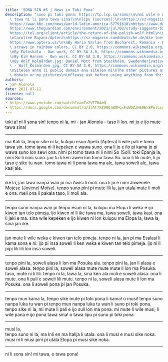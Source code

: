 ```yaml
---
title: 'SONA SIN #5 | News in Toki Pona'
description: "suno pi toki pona: https://tp.lcp.su/suno/\n\nmi wile e ni: sitelen\
  \ tawa ni li pona tawa sina!\n\nlipu (sources):\n\nhttps://sz-magazin.sueddeutsche.de/die-loesung-fuer-alles/aptera-sol-90413\n\
  https://www.bbc.com/news/world-latin-america-57791618\nhttps://www.dw.com/en/5-things-to-know-about-the-eu-single-use-plastics-ban/a-58109909\n\
  https://www.theguardian.com/environment/2021/jul/02/study-suggests-bacteria-in-cows-stomach-can-break-down-plastic\n\
  https://tol.org/client/article/the-return-of-the-polish-wolf.html\n\nsitelen: \n\
  \nCaroline Bayani/Aptera\nhttps://sz-magazin.sueddeutsche.de/die-loesung-fuer-alles/aptera-sol-90413\n\
  https://www.aptera.us/\n\nBy Horia Varlan from Bucharest, Romania - Eight drinking\
  \ straws in rainbow colors, CC BY 2.0, https://commons.wikimedia.org/w/index.php?curid=45899088\n\
  \nBy Ewloskalw - Own work, CC BY-SA 3.0, https://commons.wikimedia.org/w/index.php?curid=25924532\n\
  \nBy Kim Hansen - Own work, CC BY-SA 3.0, https://commons.wikimedia.org/w/index.php?curid=7421277\n\
  \nBy Wolf_Kolmården.jpg: Daniel Mott from Stockholm, Swedenderivative work: Mariomassone\
  \ - Wolf_Kolmården.jpg, CC BY-SA 2.0, https://commons.wikimedia.org/w/index.php?curid=12423176\n\
  \nSitelen ante li public domain anu sitelen mi\nThe other pictures are either public\
  \ domain or my pictures\n\nPlease ask before using anything from this video, thanks!"
authors:
- jan Alonola
date: 2021-07-11
license: null
sources:
- https://www.youtube.com/watch?v=mZv2VTZB4mQ
- https://docs.google.com/document/d/1lAt7XZU8QaWOFqxFoWDZzHS0Ek8PwlLxgi1Ddju8KlM/edit
---
```


toki a! ni li sona sin! tenpo ni la, mi - jan Alonola - taso li lon. mi jo e ijo mute tawa sina!

---

<!-- https://sz-magazin.sueddeutsche.de/die-loesung-fuer-alles/aptera-sol-90413 -->

ma Kali la, tenpo sike ni la, kulupu esun Apela (Aptera) li wile pali e tomo tawa sin. tomo tawa ni li kepeken e wawa suno. ona li jo e ilo pi kama jo pi wawa suno lon sewi ona. nimi pi tomo tawa ni li nimi So (Sol). toki Epanja la, nimi So li nimi suno. jan tu li ken awen lon tomo tawa So. ona li lili mute, li jo taso e sike tu wan. tomo tawa ni li pona tawa ma ale, tawa soweli ale, tawa kasi ale.

---

<!-- https://www.bbc.com/news/world-latin-america-57791618 -->

ike la, jan lawa nanpa wan pi ma Awisi li moli. ona li jo e nimi Jowenele Mojese (Jovenel Moïse). tenpo suno pini pi mute lili la, jan utala mute li moli e ona. meli ona li pakala taso, li moli ala.

---

<!-- https://www.dw.com/en/5-things-to-know-about-the-eu-single-use-plastics-ban/a-58109909 -->

tenpo suno nanpa wan pi tenpo esun ni la, kulupu ma Elopa li weka e ijo kiwen tan telo pimeja. ijo kiwen ni li ike tawa ma, tawa soweli, tawa kasi. ona li jaki e ma. sina wile kepeken e ijo kiwen ni lon kulupu ma Elopa la, lawa la, sina jan ike.

---

<!-- https://www.theguardian.com/environment/2021/jul/02/study-suggests-bacteria-in-cows-stomach-can-break-down-plastic -->

jan mute li wile weka e kiwen tan telo pimeja. tenpo ni la, jan pi ma Esalasi li kama sona e ni: ijo pi insa soweli li ken weka e kiwen tan telo pimeja. ijo ni li pipi lili lili lon insa soweli.

---

<!-- https://tol.org/client/article/the-return-of-the-polish-wolf.html -->

tenpo pini la, soweli alasa li lon ma Posuka ala. tenpo pini la, jan li alasa e soweli alasa. tenpo pini la, soweli alasa mute mute mute li lon ma Posuka. taso, mute ni li lili. tenpo ni la, lawa la, sina ken ala moli e soweli alasa. ona li mute. ona li pali e soweli lili mute. tenpo ni la, soweli alasa mute li lon ma Posuka. ona li soweli pona pi jan Posuka.

---

<!-- suno pi toki pona -->

tenpo mun kama la, tenpo sike mute pi toki pona li kama! o musi!  tenpo suno nanpa luka tu wan pi tenpo mun nanpa luka tu wan li suno pi toki pona. tenpo sike ni la, mi mute li pali e ijo suli lon ma pona. mi mute li wile musi, li wile pana e ijo pona tawa sina! o tawa lipu pi suno pi toki pona

---

<!-- Sport -->

musi la,  
tenpo suno ni la, ma Inli en ma Italija li utala. ona li musi e musi sike noka. musi ni li musi pini pi utala Elopa pi musi sike noka.

---

ni li sona sin! mi tawa, o tawa pona!

